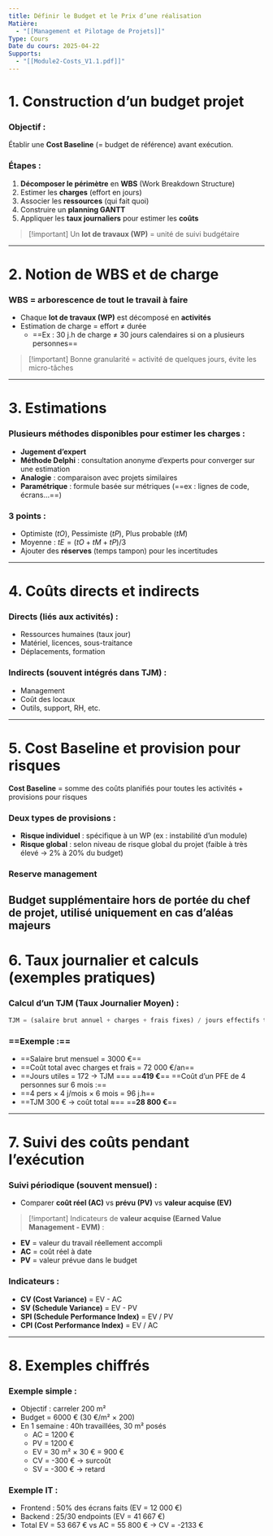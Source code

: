 ```yaml
---
title: Définir le Budget et le Prix d’une réalisation
Matière:
  - "[[Management et Pilotage de Projets]]"
Type: Cours
Date du cours: 2025-04-22
Supports:
  - "[[Module2-Costs_V1.1.pdf]]"
---
```

# 1. **Construction d’un budget projet**
### **Objectif :**
Établir une **Cost Baseline** (= budget de référence) avant exécution.
### Étapes :
1. **Décomposer le périmètre** en **WBS** (Work Breakdown Structure)
2. Estimer les **charges** (effort en jours)
3. Associer les **ressources** (qui fait quoi)
4. Construire un **planning GANTT**
5. Appliquer les **taux journaliers** pour estimer les **coûts**

> [!important] Un **lot de travaux (WP)** = unité de suivi budgétaire
---
# **2. Notion de WBS et de charge**
### **WBS** = arborescence de tout le travail à faire
- Chaque **lot de travaux (WP)** est décomposé en **activités**
- Estimation de charge = effort ≠ durée
    - ==Ex : 30 j.h de charge ≠ 30 jours calendaires si on a plusieurs personnes==

> [!important] Bonne granularité = activité de quelques jours, évite les micro-tâches
---
# **3. Estimations**
### Plusieurs méthodes disponibles pour estimer les charges :
- **Jugement d’expert**
- **Méthode Delphi** : consultation anonyme d’experts pour converger sur une estimation
- **Analogie** : comparaison avec projets similaires
- **Paramétrique** : formule basée sur métriques (==ex : lignes de code, écrans…==)
### **3 points** :
- Optimiste ($tO$), Pessimiste ($tP$), Plus probable ($tM$)
- Moyenne : $tE = (tO + tM + tP) / 3$
- Ajouter des **réserves** (temps tampon) pour les incertitudes
---
# 4. **Coûts directs et indirects**
### **Directs** (liés aux activités) :
- Ressources humaines (taux jour)
- Matériel, licences, sous-traitance
- Déplacements, formation
### **Indirects** (souvent intégrés dans TJM) :
- Management
- Coût des locaux
- Outils, support, RH, etc.
---
# **5. Cost Baseline et provision pour risques**
**Cost Baseline** = somme des coûts planifiés pour toutes les activités + provisions pour risques
### Deux types de provisions :
- **Risque individuel** : spécifique à un WP (ex : instabilité d’un module)
- **Risque global** : selon niveau de risque global du projet (faible à très élevé → 2% à 20% du budget)
### **Reserve management**
Budget supplémentaire hors de portée du chef de projet, utilisé uniquement en cas d’aléas majeurs
---
# **6. Taux journalier et calculs (exemples pratiques)**
### Calcul d’un TJM (Taux Journalier Moyen) :
```Python
TJM = (salaire brut annuel + charges + frais fixes) / jours effectifs travaillés
```
### ==Exemple :==
- ==Salaire brut mensuel = 3000 €==
- ==Coût total avec charges et frais = 72 000 €/an==
- ==Jours utiles = 172 → TJM === ==**419 €**==
==Coût d’un PFE de 4 personnes sur 6 mois :==
- ==4 pers × 4 j/mois × 6 mois = 96 j.h==
- ==TJM 300 € → coût total ≈== ==**28 800 €**==
---
# **7. Suivi des coûts pendant l’exécution**
### Suivi périodique (souvent mensuel) :
- Comparer **coût réel (AC)** vs **prévu (PV)** vs **valeur acquise (EV)**

> [!important] Indicateurs de **valeur acquise (Earned Value Management - EVM)** :
- **EV** = valeur du travail réellement accompli
- **AC** = coût réel à date
- **PV** = valeur prévue dans le budget
### Indicateurs :
- **CV (Cost Variance)** = EV - AC
- **SV (Schedule Variance)** = EV - PV
- **SPI (Schedule Performance Index)** = EV / PV
- **CPI (Cost Performance Index)** = EV / AC
---
# **8. Exemples chiffrés**
### Exemple simple :
- Objectif : carreler 200 m²
- Budget = 6000 € (30 €/m² × 200)
- En 1 semaine : 40h travaillées, 30 m² posés
    - AC = 1200 €
    - PV = 1200 €
    - EV = 30 m² × 30 € = 900 €
    - CV = -300 € → surcoût
    - SV = -300 € → retard
### Exemple IT :
- Frontend : 50% des écrans faits (EV = 12 000 €)
- Backend : 25/30 endpoints (EV = 41 667 €)
- Total EV = 53 667 € vs AC = 55 800 € → CV = -2133 €